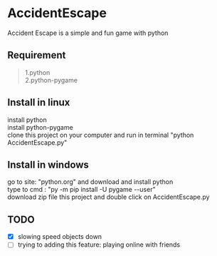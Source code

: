 # AccidentEscape
Accident Escape is a simple and fun game with python
## Requirement 
> 1.python <br>
> 2.python-pygame
## Install in linux
install python <br>
install python-pygame <br>
clone this project on your computer and run in terminal "python AccidentEscape.py"
## Install in windows
go to site: "python.org" and download and install python <br>
type to cmd : "py -m pip install -U pygame --user" <br>
download zip file this project and double click on AccidentEscape.py

## TODO
- [x] slowing speed objects down
- [ ] trying to adding this feature: playing online with friends

